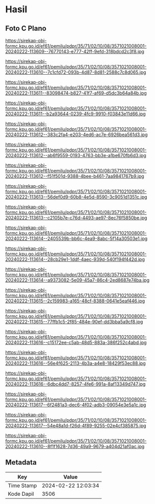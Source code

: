 # Hasil

## Foto C Plano

https://sirekap-obj-formc.kpu.go.id/ef61/pemilu/pdpr/35/71/02/10/08/3571021008001-20240222-113609--76770143-e777-42ff-9efd-318bdcd2c3f8.jpg

https://sirekap-obj-formc.kpu.go.id/ef61/pemilu/pdpr/35/71/02/10/08/3571021008001-20240222-113610--7c1cfd72-093b-4d87-8d81-2588c7c8d065.jpg

https://sirekap-obj-formc.kpu.go.id/ef61/pemilu/pdpr/35/71/02/10/08/3571021008001-20240222-113611--83098474-b827-41f7-af69-d5dc3b64a84b.jpg

https://sirekap-obj-formc.kpu.go.id/ef61/pemilu/pdpr/35/71/02/10/08/3571021008001-20240222-113611--b2a93644-0239-4fc9-9910-f03843e11d66.jpg

https://sirekap-obj-formc.kpu.go.id/ef61/pemilu/pdpr/35/71/02/10/08/3571021008001-20240222-113612--383c2fa4-e203-4ed6-ac7e-6926bea561d3.jpg

https://sirekap-obj-formc.kpu.go.id/ef61/pemilu/pdpr/35/71/02/10/08/3571021008001-20240222-113612--ab6f9559-0193-4763-bb3e-a1be670fb6d3.jpg

https://sirekap-obj-formc.kpu.go.id/ef61/pemilu/pdpr/35/71/02/10/08/3571021008001-20240222-113612--f51f501d-9388-4bee-b461-7aa9841767b9.jpg

https://sirekap-obj-formc.kpu.go.id/ef61/pemilu/pdpr/35/71/02/10/08/3571021008001-20240222-113613--56def0d9-60b8-4e5d-8590-3c9051d1351c.jpg

https://sirekap-obj-formc.kpu.go.id/ef61/pemilu/pdpr/35/71/02/10/08/3571021008001-20240222-113613--c2105b7e-c76d-4493-ae97-8ec76f5850be.jpg

https://sirekap-obj-formc.kpu.go.id/ef61/pemilu/pdpr/35/71/02/10/08/3571021008001-20240222-113614--2405539b-bb6c-4ea9-8abc-5f14a30503e1.jpg

https://sirekap-obj-formc.kpu.go.id/ef61/pemilu/pdpr/35/71/02/10/08/3571021008001-20240222-113614--28cb29e1-1ddf-4aec-939d-540f194f442d.jpg

https://sirekap-obj-formc.kpu.go.id/ef61/pemilu/pdpr/35/71/02/10/08/3571021008001-20240222-113614--a9373082-5e09-45a7-86c4-2ed8687e74ba.jpg

https://sirekap-obj-formc.kpu.go.id/ef61/pemilu/pdpr/35/71/02/10/08/3571021008001-20240222-113615--2c159983-a165-48cf-8388-0641e5eaf446.jpg

https://sirekap-obj-formc.kpu.go.id/ef61/pemilu/pdpr/35/71/02/10/08/3571021008001-20240222-113615--77ffb1c5-2f85-484e-90ef-dd3bba5a9cf8.jpg

https://sirekap-obj-formc.kpu.go.id/ef61/pemilu/pdpr/35/71/02/10/08/3571021008001-20240222-113616--c15172ee-c5ab-48d5-883a-386f252c4abd.jpg

https://sirekap-obj-formc.kpu.go.id/ef61/pemilu/pdpr/35/71/02/10/08/3571021008001-20240222-113616--56e4f625-2113-4b3a-a4e8-18429f53ec88.jpg

https://sirekap-obj-formc.kpu.go.id/ef61/pemilu/pdpr/35/71/02/10/08/3571021008001-20240222-113616--6dbc4dd7-8257-4fe6-991a-8af13349d747.jpg

https://sirekap-obj-formc.kpu.go.id/ef61/pemilu/pdpr/35/71/02/10/08/3571021008001-20240222-113617--6f2481a3-dec6-4f02-adb3-09054e3e5a1c.jpg

https://sirekap-obj-formc.kpu.go.id/ef61/pemilu/pdpr/35/71/02/10/08/3571021008001-20240222-113617--54e48a1d-f26d-4f89-9255-02e4cf385875.jpg

https://sirekap-obj-formc.kpu.go.id/ef61/pemilu/pdpr/35/71/02/10/08/3571021008001-20240222-113610--8f1f1628-7d36-49a9-9679-a404d21af0ac.jpg


## Metadata

| Key        | Value               |
| ---------- | ------------------- |
| Time Stamp | 2024-02-22 12:03:34 |
| Kode Dapil | 3506                |



